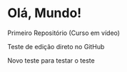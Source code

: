 # Olá, Mundo!
 Primeiro Repositório (Curso em vídeo)
 
 Teste de edição direto no GitHub

 Novo teste para testar o teste    
